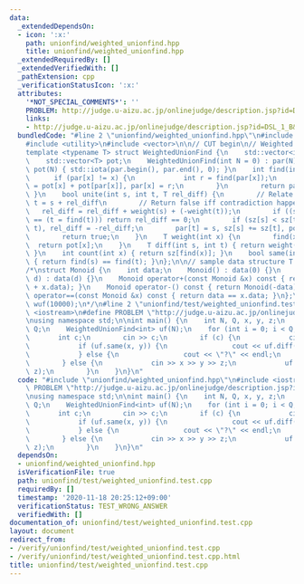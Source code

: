 ```yaml
---
data:
  _extendedDependsOn:
  - icon: ':x:'
    path: unionfind/weighted_unionfind.hpp
    title: unionfind/weighted_unionfind.hpp
  _extendedRequiredBy: []
  _extendedVerifiedWith: []
  _pathExtension: cpp
  _verificationStatusIcon: ':x:'
  attributes:
    '*NOT_SPECIAL_COMMENTS*': ''
    PROBLEM: http://judge.u-aizu.ac.jp/onlinejudge/description.jsp?id=DSL_1_B&lang=jp
    links:
    - http://judge.u-aizu.ac.jp/onlinejudge/description.jsp?id=DSL_1_B&lang=jp
  bundledCode: "#line 2 \"unionfind/weighted_unionfind.hpp\"\n#include <numeric>\n\
    #include <utility>\n#include <vector>\n\n// CUT begin\n// Weighted UnionFind\n\
    template <typename T> struct WeightedUnionFind {\n    std::vector<int> par, sz;\n\
    \    std::vector<T> pot;\n    WeightedUnionFind(int N = 0) : par(N), sz(N, 1),\
    \ pot(N) { std::iota(par.begin(), par.end(), 0); }\n    int find(int x) {\n  \
    \      if (par[x] != x) {\n            int r = find(par[x]);\n            pot[x]\
    \ = pot[x] + pot[par[x]], par[x] = r;\n        }\n        return par[x];\n   \
    \ }\n    bool unite(int s, int t, T rel_diff) {\n        // Relate s and t by\
    \ t = s + rel_diff\n        // Return false iff contradiction happens.\n     \
    \   rel_diff = rel_diff + weight(s) + (-weight(t));\n        if ((s = find(s))\
    \ == (t = find(t))) return rel_diff == 0;\n        if (sz[s] < sz[t]) std::swap(s,\
    \ t), rel_diff = -rel_diff;\n        par[t] = s, sz[s] += sz[t], pot[t] = rel_diff;\n\
    \        return true;\n    }\n    T weight(int x) {\n        find(x);\n      \
    \  return pot[x];\n    }\n    T diff(int s, int t) { return weight(t) + (-weight(s));\
    \ }\n    int count(int x) { return sz[find(x)]; }\n    bool same(int s, int t)\
    \ { return find(s) == find(t); }\n};\n\n// sample data structure T for WeightedUnionFind<T>\n\
    /*\nstruct Monoid {\n    int data;\n    Monoid() : data(0) {}\n    Monoid(int\
    \ d) : data(d) {}\n    Monoid operator+(const Monoid &x) const { return Monoid(this->data\
    \ + x.data); }\n    Monoid operator-() const { return Monoid(-data); }\n    bool\
    \ operator==(const Monoid &x) const { return data == x.data; }\n};\nWeightedUnionFind<Monoid>\
    \ wuf(10000);\n*/\n#line 2 \"unionfind/test/weighted_unionfind.test.cpp\"\n#include\
    \ <iostream>\n#define PROBLEM \"http://judge.u-aizu.ac.jp/onlinejudge/description.jsp?id=DSL_1_B&lang=jp\"\
    \nusing namespace std;\n\nint main() {\n    int N, Q, x, y, z;\n    cin >> N >>\
    \ Q;\n    WeightedUnionFind<int> uf(N);\n    for (int i = 0; i < Q; i++) {\n \
    \       int c;\n        cin >> c;\n        if (c) {\n            cin >> x >> y;\n\
    \            if (uf.same(x, y)) {\n                cout << uf.diff(x, y) << endl;\n\
    \            } else {\n                cout << \"?\" << endl;\n            }\n\
    \        } else {\n            cin >> x >> y >> z;\n            uf.unite(x, y,\
    \ z);\n        }\n    }\n}\n"
  code: "#include \"unionfind/weighted_unionfind.hpp\"\n#include <iostream>\n#define\
    \ PROBLEM \"http://judge.u-aizu.ac.jp/onlinejudge/description.jsp?id=DSL_1_B&lang=jp\"\
    \nusing namespace std;\n\nint main() {\n    int N, Q, x, y, z;\n    cin >> N >>\
    \ Q;\n    WeightedUnionFind<int> uf(N);\n    for (int i = 0; i < Q; i++) {\n \
    \       int c;\n        cin >> c;\n        if (c) {\n            cin >> x >> y;\n\
    \            if (uf.same(x, y)) {\n                cout << uf.diff(x, y) << endl;\n\
    \            } else {\n                cout << \"?\" << endl;\n            }\n\
    \        } else {\n            cin >> x >> y >> z;\n            uf.unite(x, y,\
    \ z);\n        }\n    }\n}\n"
  dependsOn:
  - unionfind/weighted_unionfind.hpp
  isVerificationFile: true
  path: unionfind/test/weighted_unionfind.test.cpp
  requiredBy: []
  timestamp: '2020-11-18 20:25:12+09:00'
  verificationStatus: TEST_WRONG_ANSWER
  verifiedWith: []
documentation_of: unionfind/test/weighted_unionfind.test.cpp
layout: document
redirect_from:
- /verify/unionfind/test/weighted_unionfind.test.cpp
- /verify/unionfind/test/weighted_unionfind.test.cpp.html
title: unionfind/test/weighted_unionfind.test.cpp
---
```

